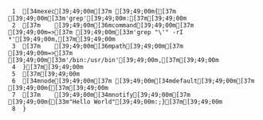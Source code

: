      1	[34mexec[39;49;00m[37m [39;49;00m{[37m [39;49;00m[33m'grep'[39;49;00m:[37m[39;49;00m
     2	[37m    [39;49;00m[36mcommand[39;49;00m[37m [39;49;00m=>[37m [39;49;00m[33m'grep "\'" -rI *'[39;49;00m,[37m[39;49;00m
     3	[37m    [39;49;00m[36mpath[39;49;00m[37m    [39;49;00m=>[37m [39;49;00m[33m'/bin:/usr/bin'[39;49;00m,[37m[39;49;00m
     4	}[37m[39;49;00m
     5	[37m[39;49;00m
     6	[34mnode[39;49;00m[37m [39;49;00m[34mdefault[39;49;00m[37m [39;49;00m{[37m[39;49;00m
     7	[37m    [39;49;00m[34mnotify[39;49;00m[37m [39;49;00m{[33m"Hello World"[39;49;00m:;}[37m[39;49;00m
     8	}
